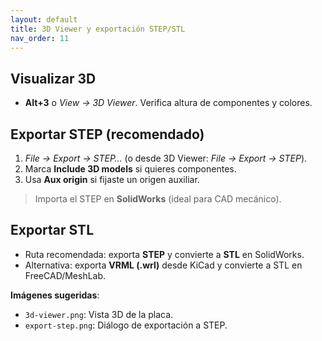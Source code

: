 ```yaml
---
layout: default
title: 3D Viewer y exportación STEP/STL
nav_order: 11
---
```


## Visualizar 3D
- **Alt+3** o *View → 3D Viewer*. Verifica altura de componentes y colores.

## Exportar STEP (recomendado)
1. *File → Export → STEP…* (o desde 3D Viewer: *File → Export → STEP*).
2. Marca **Include 3D models** si quieres componentes.
3. Usa **Aux origin** si fijaste un origen auxiliar.

> Importa el STEP en **SolidWorks** (ideal para CAD mecánico).

## Exportar STL
- Ruta recomendada: exporta **STEP** y convierte a **STL** en SolidWorks.  
- Alternativa: exporta **VRML (.wrl)** desde KiCad y convierte a STL en FreeCAD/MeshLab.

**Imágenes sugeridas**:  
- `3d-viewer.png`: Vista 3D de la placa.  
- `export-step.png`: Diálogo de exportación a STEP.
